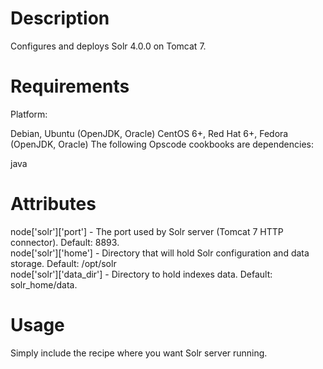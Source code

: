 Description
===========
Configures and deploys Solr 4.0.0 on Tomcat 7.

Requirements
============

Platform:

Debian, Ubuntu (OpenJDK, Oracle)
CentOS 6+, Red Hat 6+, Fedora (OpenJDK, Oracle)
The following Opscode cookbooks are dependencies:

java

Attributes
==========

node['solr']['port'] - The port used by Solr server (Tomcat 7 HTTP connector). Default: 8893.    
node['solr']['home'] - Directory that will hold Solr configuration and data storage. Default: /opt/solr     
node['solr']['data_dir'] - Directory to hold indexes data. Default: solr_home/data.     

Usage
=====

Simply include the recipe where you want Solr server running.
